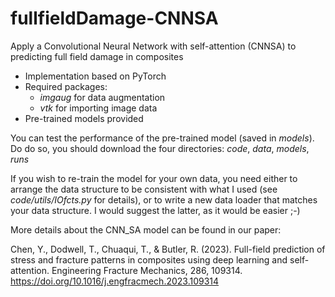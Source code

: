 # fullfieldDamage-CNNSA
Apply a Convolutional Neural Network with self-attention (CNNSA) to predicting full field damage in composites

  - Implementation based on PyTorch
  - Required packages: 
    - _imgaug_ for data augmentation
    - _vtk_ for importing image data
  - Pre-trained models provided

You can test the performance of the pre-trained model (saved in _models_). Do do so, you should download the four directories: _code_, _data_, _models_, _runs_

If you wish to re-train the model for your own data, you need either to arrange the data structure to be consistent with what I used (see _code/utils/IOfcts.py_ for details), or to write a new data loader that matches your data structure. I would suggest the latter, as it would be easier ;-)

More details about the CNN_SA model can be found in our paper:

Chen, Y., Dodwell, T., Chuaqui, T., & Butler, R. (2023). Full-field prediction of stress and fracture patterns in composites using deep learning and self-attention. Engineering Fracture Mechanics, 286, 109314. https://doi.org/10.1016/j.engfracmech.2023.109314
